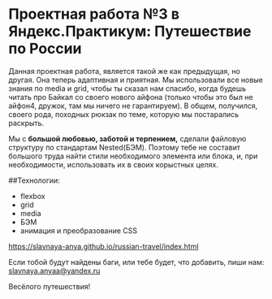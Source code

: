 #  Проектная работа №3 в Яндекс.Практикум: Путешествие по России

  Данная проектная работа, является такой же как предыдущая, но другая. Она теперь адаптивная и приятная. Мы использовали все новые знания по media и grid, чтобы ты сказал нам спасибо, когда будешь читать про Байкал со своего нового айфона (только чтобы это был не айфон4, дружок, там мы ничего не гарантируем). В общем, получился, своего рода, походных рюкзак по теме, которую мы постарались раскрыть.

  Мы с **большой любовью, заботой и терпением,**  сделали файловую структуру по стандартам Nested(БЭМ). Поэтому тебе не составит большого труда найти стили необходимого элемента или блока, и, при необходимости, использовать их в своих корыстных целях. 

##Технологии: 
 
- flexbox
- grid
- media
- БЭМ
- анимация и преобразование CSS

https://slavnaya-anya.github.io/russian-travel/index.html

Если тобой будут найдены баги, или тебе будет, что добавить, пиши нам: slavnaya.anyaa@yandex.ru

Весёлого путешествия!
